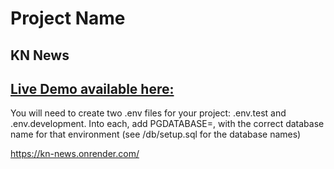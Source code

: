 # Project Name
## KN News

## [Live Demo available here:](https://kn-news.onrender.com/)



You will need to create two .env files for your project: .env.test and .env.development. Into each, add PGDATABASE=, with the correct database name for that environment (see /db/setup.sql for the database names)


https://kn-news.onrender.com/